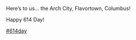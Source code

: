 Here’s to us… the Arch City, Flavortown, Columbus!

Happy 614 Day!

[\#<span>614day</span>](https://social.lol/tags/614day)